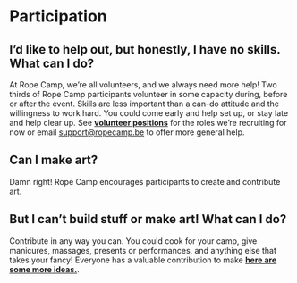 # Participation

## I’d like to help out, but honestly, I have no skills. What can I do?

At Rope Camp, we’re all volunteers, and we always need more help! Two thirds of Rope Camp participants volunteer in some capacity during, before or after the event. Skills are less important than a can-do attitude and the willingness to work hard. You could come early and help set up, or stay late and help clear up. See **[volunteer positions](https://angels.ropecamp.be)** for the roles we’re recruiting for now or email [support@ropecamp.be](mailto:support@ropecamp.be) to offer more general help.

## Can I make art?

Damn right! Rope Camp encourages participants to create and contribute art.

## But I can’t build stuff or make art! What can I do?

Contribute in any way you can. You could cook for your camp, give manicures, massages, presents or performances, and anything else that takes your fancy! Everyone has a valuable contribution to make **[here are some more ideas.](https://angels.ropecamp.be)**.
